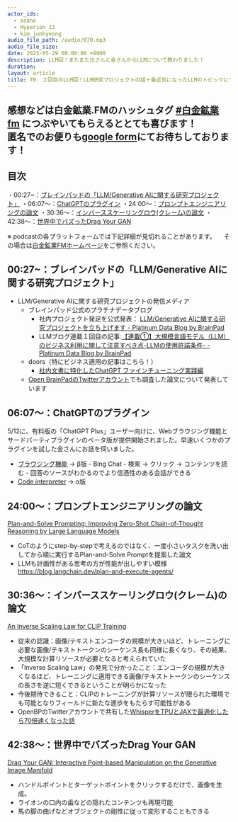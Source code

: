 ```yaml
---
actor_ids:
  - asano
  - Hyperion_13
  - kim_junhyeong
audio_file_path: /audio/070.mp3
audio_file_size: 
date: 2023-05-29 00:00:00 +0900
description: LLM回！またまた辻さんと金さんからLLMについて教わりました！
duration: 
layout: article
title: 70. ２回目のLLM回！LLM研究プロジェクトの話＋最近気になったLLMのトピックについて
---
```

感想などは白金鉱業.FMのハッシュタグ [#白金鉱業fm](https://twitter.com/search?q=%23%E7%99%BD%E9%87%91%E9%89%B1%E6%A5%ADfm&src=typed_query) につぶやいてもらえるととても喜びます！  
匿名でのお便りも[google form](https://forms.gle/pRVNhjrhk8F88T228)にてお待ちしております！  
---
## 目次
・00:27~：[ブレインパッドの「LLM/Generative AIに関する研究プロジェクト」](https://blog.brainpad.co.jp/entry/2023/05/15/153006)
・06:07〜：[ChatGPTのプラグイン](https://openai.com/blog/chatgpt-plugins#code-interpreter)
・24:00〜：[プロンプトエンジニアリングの論文](https://paperswithcode.com/paper/plan-and-solve-prompting-improving-zero-shot)
・30:36〜：[インバーススケーリングロウ(クレーム)の論文](https://paperswithcode.com/paper/an-inverse-scaling-law-for-clip-training)
・42:38〜：[世界中でバズったDrag Your GAN](https://arxiv.org/pdf/2305.10973.pdf)

※ podcastの各プラットフォームでは下記詳細が見切れることがあります。
　その場合は[白金鉱業FMホームページ](https://shirokane-kougyou.github.io/episode/70)をご参照ください。

## 00:27~：ブレインパッドの「LLM/Generative AIに関する研究プロジェクト」
- LLM/Generative AIに関する研究プロジェクトの発信メディア
    -  ブレインパッド公式のプラチナデータブログ
        - 社内プロジェクト発足を公式発表： [LLM/Generative AIに関する研究プロジェクトを立ち上げます - Platinum Data Blog by BrainPad](https://blog.brainpad.co.jp/entry/2023/05/15/153006)
        - LLMブログ連載１回目の記事:[【連載①】大規模言語モデル（LLM）のビジネス利用に関して注意すべき点-LLMの使用許諾条件- - Platinum Data Blog by BrainPad](https://blog.brainpad.co.jp/entry/2023/05/16/153000)
    -  doors（特にビジネス適用の記事はこちら！）
        - [社内文書に特化したChatGPT ファインチューニング実践編](https://www.brainpad.co.jp/doors/knowledge/01_chatgpt_fine_tuning_internal_documents/)
    -  [Open BrainPadのTwitterアカウント](https://twitter.com/Open_BrainPad)でも調査した論文について発表しています

## 06:07〜：ChatGPTのプラグイン
5/12に、有料版の「ChatGPT Plus」ユーザー向けに、Webブラウジング機能とサードパーティプラグインのベータ版が提供開始されました。早速いくつかのプラグインを試した金さんにお話を伺いました。
- [ブラウジング機能](https://openai.com/blog/chatgpt-plugins#browsing) → β版
            - Bing Chat
            - 検索 → クリック → コンテンツを読む
            - 回答のソースがわかるのでより信憑性のある会話ができる
- [Code interpreter](https://openai.com/blog/chatgpt-plugins#code-interpreter) → α版


## 24:00〜：プロンプトエンジニアリングの論文
[Plan-and-Solve Prompting: Improving Zero-Shot Chain-of-Thought Reasoning by Large Language Models](https://paperswithcode.com/paper/plan-and-solve-prompting-improving-zero-shot)
- CoTのようにstep-by-stepで考えるのではなく、一度小さいタスクを洗い出してから順に実行するPlan-and-Solve Promptを提案した論文
- LLMも計画性がある思考の方が性能が出しやすい模様
https://blog.langchain.dev/plan-and-execute-agents/

## 30:36〜：インバーススケーリングロウ(クレーム)の論文
[An Inverse Scaling Law for CLIP Training](https://paperswithcode.com/paper/an-inverse-scaling-law-for-clip-training)
- 従来の認識：画像/テキストエンコーダの規模が大きいほど、トレーニングに必要な画像/テキストトークンのシーケンス長も同様に長くなり、その結果、大規模な計算リソースが必要となると考えられていた
- 「Inverse Scaling Law」の発見で分かったこと：エンコーダの規模が大きくなるほど、トレーニングに適用できる画像/テキストトークンのシーケンスの長さを逆に短くできるということが明らかになった
- 今後期待できること：CLIPのトレーニングが計算リソースが限られた環境でも可能となりフィールドに新たな進歩をもたらす可能性がある
- OpenBPのTwitterアカウントで共有した[WhisperをTPUとJAXで最適化したら70倍速くなった話](https://twitter.com/Open_BrainPad/status/1649210122797973504?s=20)

## 42:38〜：世界中でバズったDrag Your GAN
[Drag Your GAN: Interactive Point-based Manipulation on the
Generative Image Manifold](https://arxiv.org/pdf/2305.10973.pdf)
- ハンドルポイントとターゲットポイントをクリックするだけで、画像を生成。
- ライオンの口内の歯などの隠れたコンテンツも再現可能
- 馬の脚の曲げなどオブジェクトの剛性に従って変形することもできる